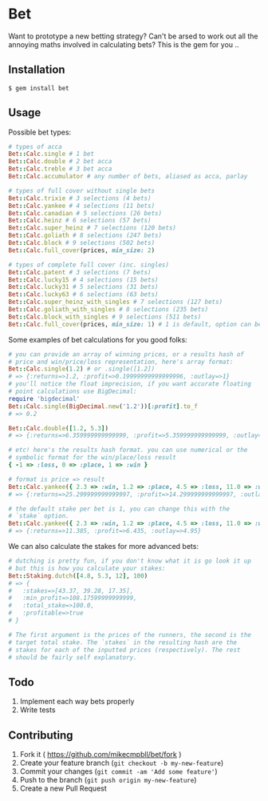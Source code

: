 # Bet

Want to prototype a new betting strategy? Can't be arsed to work out all the annoying maths involved in calculating bets? This is the gem for you ..

## Installation

    $ gem install bet

## Usage

Possible bet types:

```ruby
# types of acca
Bet::Calc.single # 1 bet
Bet::Calc.double # 2 bet acca
Bet::Calc.treble # 3 bet acca
Bet::Calc.accumulator # any number of bets, aliased as acca, parlay

# types of full cover without single bets
Bet::Calc.trixie # 3 selections (4 bets)
Bet::Calc.yankee # 4 selections (11 bets)
Bet::Calc.canadian # 5 selections (26 bets)
Bet::Calc.heinz # 6 selections (57 bets)
Bet::Calc.super_heinz # 7 selections (120 bets)
Bet::Calc.goliath # 8 selections (247 bets)
Bet::Calc.block # 9 selections (502 bets)
Bet::Calc.full_cover(prices, min_size: 2)

# types of complete full cover (inc. singles)
Bet::Calc.patent # 3 selections (7 bets)
Bet::Calc.lucky15 # 4 selections (15 bets)
Bet::Calc.lucky31 # 5 selections (31 bets)
Bet::Calc.lucky63 # 6 selections (63 bets)
Bet::Calc.super_heinz_with_singles # 7 selections (127 bets)
Bet::Calc.goliath_with_singles # 8 selections (235 bets)
Bet::Calc.block_with_singles # 9 selections (511 bets)
Bet::Calc.full_cover(prices, min_size: 1) # 1 is default, option can be omitted
```

Some examples of bet calculations for you good folks:

```ruby
# you can provide an array of winning prices, or a results hash of
# price and win/price/loss representation, here's array format:
Bet::Calc.single(1.2) # or .single([1.2])
# => {:returns=>1.2, :profit=>0.19999999999999996, :outlay=>1}
# you'll notice the float imprecision, if you want accurate floating
# point calculations use BigDecimal:
require 'bigdecimal'
Bet::Calc.single(BigDecimal.new('1.2'))[:profit].to_f
# => 0.2

Bet::Calc.double([1.2, 5.3])
# => {:returns=>6.359999999999999, :profit=>5.359999999999999, :outlay=>1}

# etc! here's the results hash format. you can use numerical or the
# symbolic format for the win/place/loss result
{ -1 => :loss, 0 => :place, 1 => :win }

# format is price => result
Bet::Calc.yankee({ 2.3 => :win, 1.2 => :place, 4.5 => :loss, 11.0 => :win })
# => {:returns=>25.299999999999997, :profit=>14.299999999999997, :outlay=>11}

# the default stake per bet is 1, you can change this with the
# `stake` option.
Bet::Calc.yankee({ 2.3 => :win, 1.2 => :place, 4.5 => :loss, 11.0 => :win }, stake: 0.45)
# => {:returns=>11.385, :profit=>6.435, :outlay=>4.95}
```

We can also calculate the stakes for more advanced bets:

```ruby
# dutching is pretty fun, if you don't know what it is go look it up
# but this is how you calculate your stakes:
Bet::Staking.dutch([4.8, 5.3, 12], 100)
# => {
#   :stakes=>[43.37, 39.28, 17.35],
#   :min_profit=>108.17599999999999,
#   :total_stake=>100.0,
#   :profitable=>true
# }

# The first argument is the prices of the runners, the second is the
# target total stake. The `stakes` in the resulting hash are the
# stakes for each of the inputted prices (respectively). The rest
# should be fairly self explanatory.
```

## Todo

1. Implement each way bets properly
2. Write tests

## Contributing

1. Fork it ( https://github.com/mikecmpbll/bet/fork )
2. Create your feature branch (`git checkout -b my-new-feature`)
3. Commit your changes (`git commit -am 'Add some feature'`)
4. Push to the branch (`git push origin my-new-feature`)
5. Create a new Pull Request
